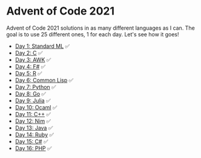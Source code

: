 # Advent of Code 2021

Advent of Code 2021 solutions in as many different languages as I can. The goal is to use 25 different ones, 1 for each day. Let's see how it goes!

- [Day 1: Standard ML](01-sml/solution.sml) ✅
- [Day 2: C](02-c/main.c) ✅
- [Day 3: AWK](03-awk/solution.awk) ✅
- [Day 4: F#](04-fsharp/Program.fs) ✅
- [Day 5: R](05-r/solution.R) ✅
- [Day 6: Common Lisp](06-lisp/solution.lisp) ✅
- [Day 7: Python](07-python/solution.py) ✅
- [Day 8: Go](08-go/solution.go) ✅
- [Day 9: Julia](09-julia/solution.jl) ✅
- [Day 10: Ocaml](10-ocaml/solution.ml) ✅
- [Day 11: C++](11-cpp/solution.cpp) ✅
- [Day 12: Nim](12-nim/solution.nim) ✅
- [Day 13: Java](13-java/solution.java) ✅
- [Day 14: Ruby](14-ruby/solution.rb) ✅
- [Day 15: C#](15-csharp/Program.cs) ✅
- [Day 16: PHP](16-php/solution.php) ✅
